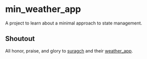 # min_weather_app

A project to learn about a minimal approach to state management.

## Shoutout

All honor, praise, and glory to [suragch](https://github.com/suragch) and their [weather_app](https://github.com/suragch/weather_app/tree/master).